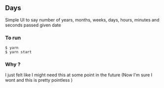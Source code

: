 ## Days

Simple UI to say number of years, months, weeks, days, hours, minutes and seconds passed given date

### To run

```
$ yarn
$ yarn start
```

### Why ?

I just felt like I might need this at some point in the future (Now I'm sure I wont and this is pretty pointless )
